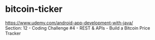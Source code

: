 # bitcoin-ticker

https://www.udemy.com/android-app-development-with-java/   
Section: 12 - Coding Challenge #4 - REST & APIs - Build a Bitcoin Price Tracker
